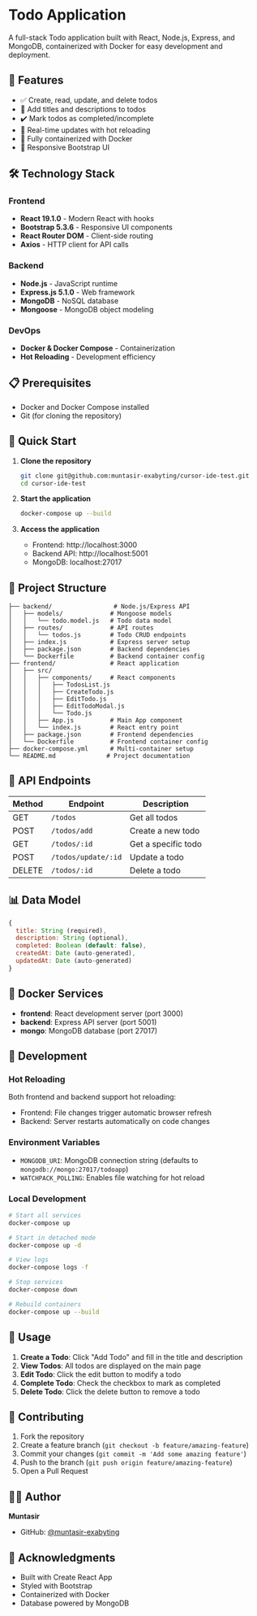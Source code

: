 # Todo Application

A full-stack Todo application built with React, Node.js, Express, and MongoDB, containerized with Docker for easy development and deployment.

## 🚀 Features

- ✅ Create, read, update, and delete todos
- 📝 Add titles and descriptions to todos
- ✔️ Mark todos as completed/incomplete
- 🔄 Real-time updates with hot reloading
- 🐳 Fully containerized with Docker
- 📱 Responsive Bootstrap UI

## 🛠️ Technology Stack

### Frontend
- **React 19.1.0** - Modern React with hooks
- **Bootstrap 5.3.6** - Responsive UI components
- **React Router DOM** - Client-side routing
- **Axios** - HTTP client for API calls

### Backend
- **Node.js** - JavaScript runtime
- **Express.js 5.1.0** - Web framework
- **MongoDB** - NoSQL database
- **Mongoose** - MongoDB object modeling

### DevOps
- **Docker & Docker Compose** - Containerization
- **Hot Reloading** - Development efficiency

## 📋 Prerequisites

- Docker and Docker Compose installed
- Git (for cloning the repository)

## 🚀 Quick Start

1. **Clone the repository**
   ```bash
   git clone git@github.com:muntasir-exabyting/cursor-ide-test.git
   cd cursor-ide-test
   ```

2. **Start the application**
   ```bash
   docker-compose up --build
   ```

3. **Access the application**
   - Frontend: http://localhost:3000
   - Backend API: http://localhost:5001
   - MongoDB: localhost:27017

## 📁 Project Structure

```
├── backend/                 # Node.js/Express API
│   ├── models/             # Mongoose models
│   │   └── todo.model.js   # Todo data model
│   ├── routes/             # API routes
│   │   └── todos.js        # Todo CRUD endpoints
│   ├── index.js            # Express server setup
│   ├── package.json        # Backend dependencies
│   └── Dockerfile          # Backend container config
├── frontend/               # React application
│   ├── src/
│   │   ├── components/     # React components
│   │   │   ├── TodosList.js
│   │   │   ├── CreateTodo.js
│   │   │   ├── EditTodo.js
│   │   │   ├── EditTodoModal.js
│   │   │   └── Todo.js
│   │   ├── App.js          # Main App component
│   │   └── index.js        # React entry point
│   ├── package.json        # Frontend dependencies
│   └── Dockerfile          # Frontend container config
├── docker-compose.yml      # Multi-container setup
└── README.md              # Project documentation
```

## 🔌 API Endpoints

| Method | Endpoint | Description |
|--------|----------|-------------|
| GET | `/todos` | Get all todos |
| POST | `/todos/add` | Create a new todo |
| GET | `/todos/:id` | Get a specific todo |
| POST | `/todos/update/:id` | Update a todo |
| DELETE | `/todos/:id` | Delete a todo |

## 📊 Data Model

```javascript
{
  title: String (required),
  description: String (optional),
  completed: Boolean (default: false),
  createdAt: Date (auto-generated),
  updatedAt: Date (auto-generated)
}
```

## 🐳 Docker Services

- **frontend**: React development server (port 3000)
- **backend**: Express API server (port 5001)
- **mongo**: MongoDB database (port 27017)

## 🔧 Development

### Hot Reloading
Both frontend and backend support hot reloading:
- Frontend: File changes trigger automatic browser refresh
- Backend: Server restarts automatically on code changes

### Environment Variables
- `MONGODB_URI`: MongoDB connection string (defaults to `mongodb://mongo:27017/todoapp`)
- `WATCHPACK_POLLING`: Enables file watching for hot reload

### Local Development
```bash
# Start all services
docker-compose up

# Start in detached mode
docker-compose up -d

# View logs
docker-compose logs -f

# Stop services
docker-compose down

# Rebuild containers
docker-compose up --build
```

## 📝 Usage

1. **Create a Todo**: Click "Add Todo" and fill in the title and description
2. **View Todos**: All todos are displayed on the main page
3. **Edit Todo**: Click the edit button to modify a todo
4. **Complete Todo**: Check the checkbox to mark as completed
5. **Delete Todo**: Click the delete button to remove a todo

## 🤝 Contributing

1. Fork the repository
2. Create a feature branch (`git checkout -b feature/amazing-feature`)
3. Commit your changes (`git commit -m 'Add some amazing feature'`)
4. Push to the branch (`git push origin feature/amazing-feature`)
5. Open a Pull Request

## 👨‍💻 Author

**Muntasir**
- GitHub: [@muntasir-exabyting](https://github.com/muntasir-exabyting)

## 🙏 Acknowledgments

- Built with Create React App
- Styled with Bootstrap
- Containerized with Docker
- Database powered by MongoDB 